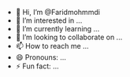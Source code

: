 - 👋 Hi, I’m @Faridmohmmdi
- 👀 I’m interested in ...
- 🌱 I’m currently learning ...
- 💞️ I’m looking to collaborate on ...
- 📫 How to reach me ...
- 😄 Pronouns: ...
- ⚡ Fun fact: ...

<!---
Faridmohmmdi/Faridmohmmdi is a ✨ special ✨ repository because its `README.md` (this file) appears on your GitHub profile.
You can click the Preview link to take a look at your changes.
--->
